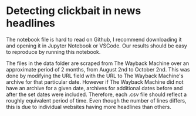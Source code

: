 # Detecting clickbait in news headlines

The notebook file is hard to read on Github, I recommend downloading it and opening it in Jupyter Notebook or VSCode. Our results should be easy to reproduce by running this notebook.

The files in the data folder are scraped from The Wayback Machine over an approximate period of 2 months, from August 2nd to October 2nd. This was done by modifying the URL field with the URL to The Wayback Machine's archive for that particular date. However if The Wayback Machine did not have an archive for a given date, archives for additional dates before and after the set dates were included. Therefore, each .csv file should reflect a roughly equivalent period of time. Even though the number of lines differs, this is due to individual websites having more headlines than others.  

